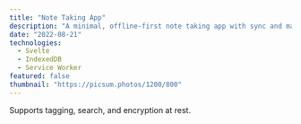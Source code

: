```yaml
---
title: "Note Taking App"
description: "A minimal, offline-first note taking app with sync and markdown support."
date: "2022-08-21"
technologies:
  - Svelte
  - IndexedDB
  - Service Worker
featured: false
thumbnail: "https://picsum.photos/1200/800"
---
```


Supports tagging, search, and encryption at rest.

